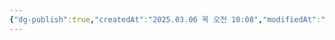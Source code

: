 ```yaml
---
{"dg-publish":true,"createdAt":"2025.03.06 목 오전 10:08","modifiedAt":"2025.03.06 목 오전 10:08","tags":["nootropic"],"permalink":"/Study_etc/영양제/Saffran/","dgPassFrontmatter":true}
---
```


